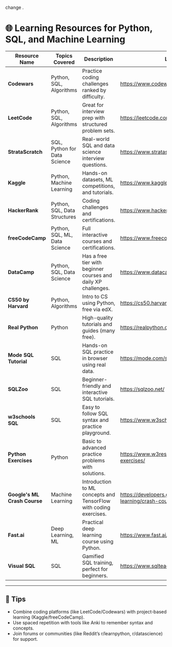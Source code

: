 
change   .
# 🌐 Learning Resources for Python, SQL, and Machine Learning

| Resource Name                | Topics Covered                | Description                                                       | Link                                                        |
| ---------------------------- | ----------------------------- | ----------------------------------------------------------------- | ----------------------------------------------------------- |
| **Codewars**                 | Python, SQL, Algorithms       | Practice coding challenges ranked by difficulty.                  | https://www.codewars.com/                                   |
| **LeetCode**                 | Python, SQL, Algorithms       | Great for interview prep with structured problem sets.            | https://leetcode.com/                                       |
| **StrataScratch**            | SQL, Python for Data Science  | Real-world SQL and data science interview questions.              | https://www.stratascratch.com/                              |
| **Kaggle**                   | Python, Machine Learning      | Hands-on datasets, ML competitions, and tutorials.                | https://www.kaggle.com/                                     |
| **HackerRank**               | Python, SQL, Data Structures  | Coding challenges and certifications.                             | https://www.hackerrank.com/                                 |
| **freeCodeCamp**             | Python, SQL, ML, Data Science | Full interactive courses and certifications.                      | https://www.freecodecamp.org/                               |
| **DataCamp**                 | Python, SQL, Data Science     | Has a free tier with beginner courses and daily XP challenges.    | https://www.datacamp.com/                                   |
| **CS50 by Harvard**          | Python, Algorithms            | Intro to CS using Python, free via edX.                           | https://cs50.harvard.edu/                                   |
| **Real Python**              | Python                        | High-quality tutorials and guides (many free).                    | https://realpython.com/                                     |
| **Mode SQL Tutorial**        | SQL                           | Hands-on SQL practice in browser using real data.                 | https://mode.com/sql-tutorial/                              |
| **SQLZoo**                   | SQL                           | Beginner-friendly and interactive SQL tutorials.                  | https://sqlzoo.net/                                         |
| **w3schools SQL**            | SQL                           | Easy to follow SQL syntax and practice playground.                | https://www.w3schools.com/sql/                              |
| **Python Exercises**         | Python                        | Basic to advanced practice problems with solutions.               | https://www.w3resource.com/python-exercises/                |
| **Google's ML Crash Course** | Machine Learning              | Introduction to ML concepts and TensorFlow with coding exercises. | https://developers.google.com/machine-learning/crash-course |
| **Fast.ai**                  | Deep Learning, ML             | Practical deep learning course using Python.                      | https://www.fast.ai/                                        |
| **Visual SQL**               | SQL                           | Gamified SQL training, perfect for beginners.                     | https://www.sqlteaching.com/                                |

---

## 🧠 Tips
- Combine coding platforms (like LeetCode/Codewars) with project-based learning (Kaggle/freeCodeCamp).
- Use spaced repetition with tools like Anki to remember syntax and concepts.
- Join forums or communities (like Reddit’s r/learnpython, r/datascience) for support.

